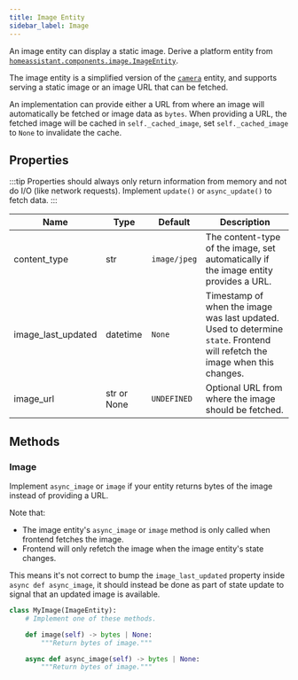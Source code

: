 ```yaml
---
title: Image Entity
sidebar_label: Image
---
```


An image entity can display a static image. Derive a platform entity from [`homeassistant.components.image.ImageEntity`](https://github.com/home-assistant/core/blob/dev/homeassistant/components/image/__init__.py).

The image entity is a simplified version of the [`camera`](/docs/core/entity/camera) entity, and supports serving a static image or an image URL that can be fetched.

An implementation can provide either a URL from where an image will automatically be fetched or image data as `bytes`. When providing a URL, the fetched image will be cached in `self._cached_image`, set `self._cached_image` to `None` to invalidate the cache.

## Properties

:::tip
Properties should always only return information from memory and not do I/O (like network requests). Implement `update()` or `async_update()` to fetch data.
:::

| Name                     | Type        | Default      | Description                                                                                                                        |
| ------------------------ | ---------   | ------------ | ---------------------------------------------------------------------------------------------------------------------------------- |
| content_type             | str         | `image/jpeg` | The content-type of the image, set automatically if the image entity provides a URL.                                               |
| image_last_updated       | datetime    | `None`       | Timestamp of when the image was last updated. Used to determine `state`. Frontend will refetch the image when this changes.        |
| image_url                | str or None | `UNDEFINED`  | Optional URL from where the image should be fetched.                                                                               |

## Methods

### Image

Implement `async_image` or `image` if your entity returns bytes of the image instead of providing a URL.

Note that:
- The image entity's `async_image` or `image` method is only called when frontend fetches the image.
- Frontend will only refetch the image when the image entity's state changes.

This means it's not correct to bump the `image_last_updated` property inside `async def async_image`, it should instead be done as part of state update to signal that an updated image is available.

```python
class MyImage(ImageEntity):
    # Implement one of these methods.

    def image(self) -> bytes | None:
        """Return bytes of image."""

    async def async_image(self) -> bytes | None:
        """Return bytes of image."""
```
